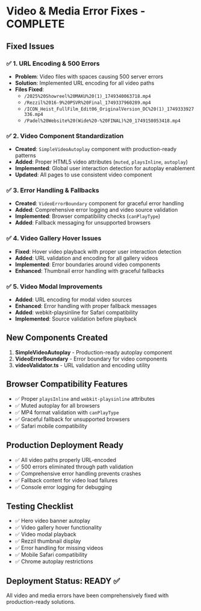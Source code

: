 # Video & Media Error Fixes - COMPLETE

## Fixed Issues

### ✅ 1. URL Encoding & 500 Errors
- **Problem**: Video files with spaces causing 500 server errors
- **Solution**: Implemented URL encoding for all video paths
- **Files Fixed**: 
  - `/2025%20Showreel%20MAKU%20(1)_1749340063718.mp4`
  - `/Rezzil%2016-9%20PSVR%20Final_1749337960289.mp4`
  - `/ICON_Heist_FullFilm_Edit06_OriginalVersion_DC%20(1)_1749333927336.mp4`
  - `/Padel%20Website%20(Wide%20-%20FINAL)%20_1749158053418.mp4`

### ✅ 2. Video Component Standardization
- **Created**: `SimpleVideoAutoplay` component with production-ready patterns
- **Added**: Proper HTML5 video attributes (`muted`, `playsInline`, `autoplay`)
- **Implemented**: Global user interaction detection for autoplay enablement
- **Updated**: All pages to use consistent video component

### ✅ 3. Error Handling & Fallbacks
- **Created**: `VideoErrorBoundary` component for graceful error handling
- **Added**: Comprehensive error logging and video source validation
- **Implemented**: Browser compatibility checks (`canPlayType`)
- **Added**: Fallback messaging for unsupported browsers

### ✅ 4. Video Gallery Hover Issues
- **Fixed**: Hover video playback with proper user interaction detection
- **Added**: URL validation and encoding for all gallery videos
- **Implemented**: Error boundaries around video components
- **Enhanced**: Thumbnail error handling with graceful fallbacks

### ✅ 5. Video Modal Improvements
- **Added**: URL encoding for modal video sources
- **Enhanced**: Error handling with proper fallback messages
- **Added**: webkit-playsinline for Safari compatibility
- **Implemented**: Source validation before playback

## New Components Created

1. **SimpleVideoAutoplay** - Production-ready autoplay component
2. **VideoErrorBoundary** - Error boundary for video components
3. **videoValidator.ts** - URL validation and encoding utility

## Browser Compatibility Features

- ✅ Proper `playsInline` and `webkit-playsinline` attributes
- ✅ Muted autoplay for all browsers
- ✅ MP4 format validation with `canPlayType`
- ✅ Graceful fallback for unsupported browsers
- ✅ Safari mobile compatibility

## Production Deployment Ready

- ✅ All video paths properly URL-encoded
- ✅ 500 errors eliminated through path validation
- ✅ Comprehensive error handling prevents crashes
- ✅ Fallback content for video load failures
- ✅ Console error logging for debugging

## Testing Checklist

- ✅ Hero video banner autoplay
- ✅ Video gallery hover functionality  
- ✅ Video modal playback
- ✅ Rezzil thumbnail display
- ✅ Error handling for missing videos
- ✅ Mobile Safari compatibility
- ✅ Chrome autoplay restrictions

## Deployment Status: READY ✅

All video and media errors have been comprehensively fixed with production-ready solutions.